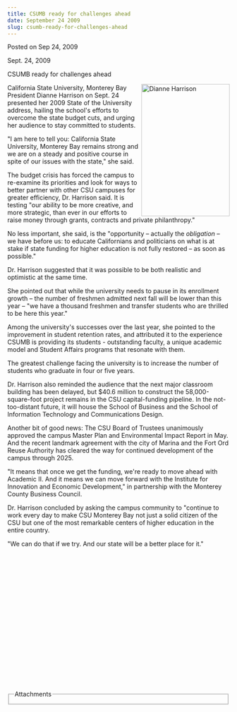 ```yaml
---
title: CSUMB ready for challenges ahead
date: September 24 2009
slug: csumb-ready-for-challenges-ahead
---
```





<span class="date">Posted on Sep 24, 2009    </span>
<p>Sept. 24, 2009</p>
CSUMB ready for challenges ahead
<p><img alt="Dianne Harrison" height="300" src="http://news.csumb.edu/sites/default/files/65/igx_migrate/images/Dianne_SOUsmall.jpg" style="float:right" width="200">California State University,
Monterey Bay President Dianne Harrison on Sept. 24 presented her
2009 State of the University address, hailing the school&apos;s efforts
to overcome the state budget cuts, and urging her audience to stay
committed to students.</img></p>
<p>&quot;I am here to tell you: California State University, Monterey
Bay remains strong and we are on a steady and positive course in
spite of our issues with the state,&quot; she said.</p>
<p>The budget crisis has forced the campus to re-examine its
priorities and look for ways to better partner with other CSU
campuses for greater efficiency, Dr. Harrison said. It is testing
&quot;our ability to be more creative, and more strategic, than ever in
our efforts to raise money through grants, contracts and private
philanthropy.&quot;</p>
<p>No less important, she said, is the &quot;opportunity &#x2013; actually the
<em>obligation &#x2013;</em> we have before us: to educate Californians
and politicians on what is at stake if state funding for higher
education is not fully restored &#x2013; as soon as possible.&quot;</p>
<p>Dr. Harrison suggested that it was possible to be both realistic
and optimistic at the same time.</p>
<p>She pointed out that while the university needs to pause in its
enrollment growth &#x2013; the number of freshmen admitted next fall will
be lower than this year &#x2013; &quot;we have a thousand freshmen and transfer
students who are thrilled to be here this year.&quot;</p>
<p>Among the university&apos;s successes over the last year, she pointed
to the improvement in student retention rates, and attributed it to
the experience CSUMB is providing its students - outstanding
faculty, a unique academic model and Student Affairs programs that
resonate with them.</p>
<p>The greatest challenge facing the university is to increase the
number of students who graduate in four or five years.</p>
<p>Dr. Harrison also reminded the audience that the next major
classroom building has been delayed, but $40.6 million to construct
the 58,000-square-foot project remains in the CSU capital-funding
pipeline. In the not-too-distant future, it will house the School
of Business and the School of Information Technology and
Communications Design.</p>
<p>Another bit of good news: The CSU Board of Trustees unanimously
approved the campus Master Plan and Environmental Impact Report in
May. And the recent landmark agreement with the city of Marina and
the Fort Ord Reuse Authority has cleared the way for continued
development of the campus through 2025.</p>
<p>&quot;It means that once we get the funding, we&apos;re ready to move
ahead with Academic II. And it means we can move forward with the
Institute for Innovation and Economic Development,&quot; in partnership
with the Monterey County Business Council.</p>
<p>Dr. Harrison concluded by asking the campus community to
&quot;continue to work every day to make CSU Monterey Bay not just a
solid citizen of the CSU but one of the most remarkable centers of
higher education in the entire country.</p>
<p>&quot;We can do that if we try. And our state will be a better place
for it.&quot;</p>
<p>&#xA0;</p>
<p>&#xA0;</p>
<p>&#xA0;</p>
<p>&#xA0;</p>
<p>&#xA0;</p>
<p>&#xA0;</p>
<p>&#xA0;</p>
<p>&#xA0;</p>
<p>&#xA0;</p>
<p>&#xA0;</p>
<fieldset class="fieldgroup group-attachments">
<legend>Attachments</legend>
<div class="field field-type-emvideo field-field-attach-video">
<div class="field-items">
<div class="field-item odd">
<div class="emvideo emvideo-video emvideo-"/>
</div>
</div>
</div>
</fieldset>





